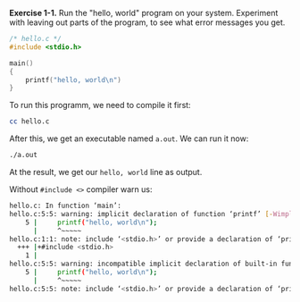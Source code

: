 **Exercise 1-1.** Run the "hello, world" program on your system. Experiment
with leaving out parts of the program, to see what error messages you get.
```c
/* hello.c */
#include <stdio.h>

main()
{
    printf("hello, world\n")
}
```
To run this programm, we need to compile it first:
```bash
cc hello.c
```
After this, we get an executable named `a.out`. We can run it now:
```bash
./a.out
```
At the result, we get our `hello, world` line as output.

Without `#include <>` compiler warn us:
```bash
hello.c: In function ‘main’:
hello.c:5:5: warning: implicit declaration of function ‘printf’ [-Wimplicit-function-declaration]
    5 |     printf("hello, world\n");
      |     ^~~~~~
hello.c:1:1: note: include ‘<stdio.h>’ or provide a declaration of ‘printf’
  +++ |+#include <stdio.h>
    1 | 
hello.c:5:5: warning: incompatible implicit declaration of built-in function ‘printf’ [-Wbuiltin-declaration-mismatch]
    5 |     printf("hello, world\n");
      |     ^~~~~~
hello.c:5:5: note: include ‘<stdio.h>’ or provide a declaration of ‘printf’
``` 
